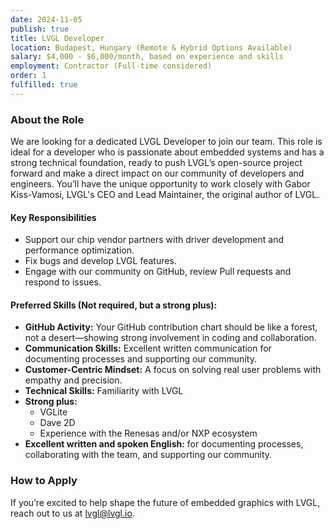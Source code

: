 ```yaml
---
date: 2024-11-05
publish: true
title: LVGL Developer
location: Budapest, Hungary (Remote & Hybrid Options Available)
salary: $4,000 - $6,000/month, based on experience and skills
employment: Contractor (Full-time considered)
order: 1
fulfilled: true
---
```


### About the Role

We are looking for a dedicated LVGL Developer to join our team. This role is ideal for a developer who is passionate about embedded systems and has a strong technical foundation, ready to push LVGL’s open-source project forward and make a direct impact on our community of developers and engineers. You’ll have the unique opportunity to work closely with Gabor Kiss-Vamosi, LVGL's CEO and Lead Maintainer, the original author of LVGL.

#### Key Responsibilities

- Support our chip vendor partners with driver development and performance optimization.
- Fix bugs and develop LVGL features.
- Engage with our community on GitHub, review Pull requests and respond to issues.

#### Preferred Skills (Not required, but a strong plus):

- **GitHub Activity:** Your GitHub contribution chart should be like a forest, not a desert—showing strong involvement in coding and collaboration.
- **Communication Skills:** Excellent written communication for documenting processes and supporting our community.
- **Customer-Centric Mindset:** A focus on solving real user problems with empathy and precision.
- **Technical Skills:** Familiarity with LVGL
- **Strong plus:**
  - VGLite
  - Dave 2D
  - Experience with the Renesas and/or NXP ecosystem
- **Excellent written and spoken English:** for documenting processes, collaborating with the team, and supporting our community.

### How to Apply

If you’re excited to help shape the future of embedded graphics with LVGL, reach out to us at [lvgl@lvgl.io](mailto:lvgl@lvgl.io).
